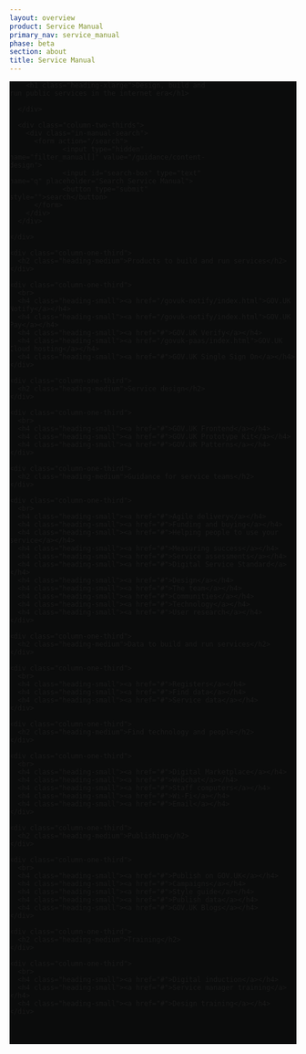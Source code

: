 ```yaml
---
layout: overview
product: Service Manual
primary_nav: service_manual
phase: beta
section: about
title: Service Manual
---
```


<div class="product-style" style="padding-bottom: 0px; background: #0B0C0C;">
  <div id="content" style="padding-bottom: 36px;">
    <div class="grid-row">
      <div class="column-two-thirds" style="width: 70%;">

        <h1 class="heading-xlarge">Design, build and run public services in the internet era</h1>

      </div>

      <div class="column-two-thirds">
        <div class="in-manual-search">
          <form action="/search">
                 <input type="hidden" name="filter_manual[]" value="/guidance/content-design">
                 <input id="search-box" type="text" name="q" placeholder="Search Service Manual">
                 <button type="submit" style="">search</button>
          </form>
        </div>
      </div>

    </div>
  </div>
</div>

<main id="content" role="main">

<!-- Top: Guidance -->

<!-- row 1 -->

<div class="grid-row">

    <div class="column-one-third">
      <h2 class="heading-medium">Products to build and run services</h2>
    </div>

    <div class="column-one-third">
      <br>
      <h4 class="heading-small"><a href="/govuk-notify/index.html">GOV.UK Notify</a></h4>
      <h4 class="heading-small"><a href="/govuk-notify/index.html">GOV.UK Pay</a></h4>
      <h4 class="heading-small"><a href="#">GOV.UK Verify</a></h4>
      <h4 class="heading-small"><a href="/govuk-paas/index.html">GOV.UK Cloud hosting</a></h4>
      <h4 class="heading-small"><a href="#">GOV.UK Single Sign On</a></h4>
    </div>
    
</div>

<div class="grid-row">

    <div class="column-one-third">
      <h2 class="heading-medium">Service design</h2>
    </div>

    <div class="column-one-third">
      <br>
      <h4 class="heading-small"><a href="#">GOV.UK Frontend</a></h4>
      <h4 class="heading-small"><a href="#">GOV.UK Prototype Kit</a></h4>
      <h4 class="heading-small"><a href="#">GOV.UK Patterns</a></h4>
    </div>
    
</div>

<div class="grid-row">

    <div class="column-one-third">
      <h2 class="heading-medium">Guidance for service teams</h2>
    </div>

    <div class="column-one-third">
      <br>
      <h4 class="heading-small"><a href="#">Agile delivery</a></h4>
      <h4 class="heading-small"><a href="#">Funding and buying</a></h4>
      <h4 class="heading-small"><a href="#">Helping people to use your service</a></h4>
      <h4 class="heading-small"><a href="#">Measuring success</a></h4>
      <h4 class="heading-small"><a href="#">Service assessments</a></h4>
      <h4 class="heading-small"><a href="#">Digital Service Standard</a></h4>
      <h4 class="heading-small"><a href="#">Design</a></h4>
      <h4 class="heading-small"><a href="#">The team</a></h4>
      <h4 class="heading-small"><a href="#">Communities</a></h4>
      <h4 class="heading-small"><a href="#">Technology</a></h4>
      <h4 class="heading-small"><a href="#">User research</a></h4>
    </div>

</div>

<div class="grid-row">

    <div class="column-one-third">
      <h2 class="heading-medium">Data to build and run services</h2>
    </div>

    <div class="column-one-third">
      <br>
      <h4 class="heading-small"><a href="#">Registers</a></h4>
      <h4 class="heading-small"><a href="#">Find data</a></h4>
      <h4 class="heading-small"><a href="#">Service data</a></h4>
    </div>
    
</div>

<div class="grid-row">

    <div class="column-one-third">
      <h2 class="heading-medium">Find technology and people</h2>
    </div>

    <div class="column-one-third">
      <br>
      <h4 class="heading-small"><a href="#">Digital Marketplace</a></h4>
      <h4 class="heading-small"><a href="#">Webchat</a></h4>
      <h4 class="heading-small"><a href="#">Staff computers</a></h4>
      <h4 class="heading-small"><a href="#">Wi-Fi</a></h4>
      <h4 class="heading-small"><a href="#">Email</a></h4>
    </div>
    
</div>

<div class="grid-row">

    <div class="column-one-third">
      <h2 class="heading-medium">Publishing</h2>
    </div>

    <div class="column-one-third">
      <br>
      <h4 class="heading-small"><a href="#">Publish on GOV.UK</a></h4>
      <h4 class="heading-small"><a href="#">Campaigns</a></h4>
      <h4 class="heading-small"><a href="#">Style guide</a></h4>
      <h4 class="heading-small"><a href="#">Publish data</a></h4>
      <h4 class="heading-small"><a href="#">GOV.UK Blogs</a></h4>
    </div>
    
</div>

<div class="grid-row">

    <div class="column-one-third">
      <h2 class="heading-medium">Training</h2>
    </div>

    <div class="column-one-third">
      <br>
      <h4 class="heading-small"><a href="#">Digital induction</a></h4>
      <h4 class="heading-small"><a href="#">Service manager training</a></h4>
      <h4 class="heading-small"><a href="#">Design training</a></h4>
    </div>
    
</div>

<!-- Bottom: Training -->

</main>